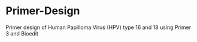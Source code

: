 # Primer-Design
Primer design of Human Papilloma Virus (HPV) type 16 and 18 using Primer 3 and Bioedit
